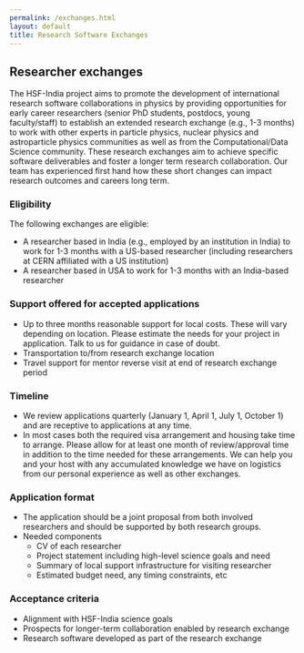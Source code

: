 ```yaml
---
permalink: /exchanges.html
layout: default
title: Research Software Exchanges
---
```


## Researcher exchanges 

The HSF-India project aims to promote the
development of international research software collaborations in physics
by providing opportunities for early career researchers (senior PhD students, postdocs, young faculty/staff)
to establish an extended research exchange (e.g., 1-3 months) to work with other experts in
particle physics, nuclear physics and astroparticle physics communities
as well as from the Computational/Data Science community. These research exchanges aim
to achieve specific software deliverables and foster a longer term research collaboration. Our team
has experienced first hand how these short changes can impact research outcomes and careers long term.

### Eligibility
The following exchanges are eligible:
  * A researcher based in India (e.g., employed by an institution in India) to work for 1-3 months with a US-based researcher (including researchers at CERN affiliated with a US institution)
  * A researcher based in USA to work for 1-3 months with an India-based researcher

### Support offered for accepted applications 
  * Up to three months reasonable support for local costs. These will vary depending on location. Please estimate the needs for your project in application. Talk to us for guidance in case of doubt.
  * Transportation to/from research exchange location
  * Travel support for mentor reverse visit at end of research exchange period 

### Timeline
  * We review applications quarterly (January 1, April 1, July 1, October 1) and are receptive to applications at any time.
  * In most cases both the required visa arrangement and housing take time to arrange. Please allow for at least one month of review/approval time in addition to the time needed for these arrangements. We can help you and your host with any accumulated knowledge we have on logistics from our personal experience as well as other exchanges.

### Application format
  * The application should be a joint proposal from both involved researchers and should be supported by both research groups.
  * Needed components
    * CV of each researcher
    * Project statement including high-level science goals and need
    * Summary of local support infrastructure for visiting researcher
    * Estimated budget need, any timing constraints, etc

### Acceptance criteria
  * Alignment with HSF-India science goals
  * Prospects for longer-term collaboration enabled by research exchange
  * Research software developed as part of the research exchange

